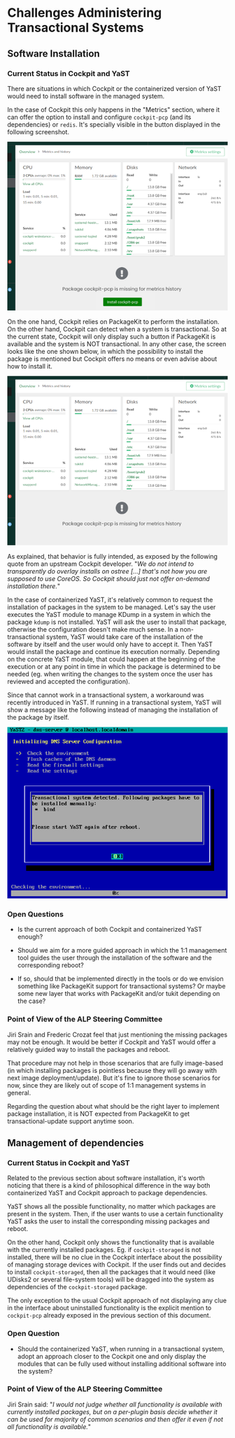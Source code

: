# Challenges Administering Transactional Systems

## Software Installation

### Current Status in Cockpit and YaST

There are situations in which Cockpit or the containerized version of YaST would need to install
software in the managed system.

In the case of Cockpit this only happens in the "Metrics" section, where it can offer the option to
install and configure `cockpit-pcp` (and its dependencies) or `redis`. It's specially visible in the
button displayed in the following screenshot.

![Cockpit Metrics in a non-transactional system](img/metrics-non-transactional.png)

On the one hand, Cockpit relies on PackageKit to perform the installation. On the other hand,
Cockpit can detect when a system is transactional. So at the current state, Cockpit will only
display such a button if PackageKit is available and the system is NOT transactional. In any other
case, the screen looks like the one shown below, in which the possibility to install the package is
mentioned but Cockpit offers no means or even advise about how to install it.

![Cockpit Metrics in a transactional system](img/metrics-transactional.png)

As explained, that behavior is fully intended, as exposed by the following quote from an upstream
Cockpit developer. "_We do not intend to transparently do overlay installs on ostree [...] that's
not how you are supposed to use CoreOS. So Cockpit should just not offer on-demand installation
there._"

In the case of containerized YaST, it's relatively common to request the installation of packages in
the system to be managed. Let's say the user executes the YaST module to manage KDump in a system in
which the package `kdump` is not installed. YaST will ask the user to install that package,
otherwise the configuration doesn't make much sense. In a non-transactional system, YaST would take
care of the installation of the software by itself and the user would only have to accept it. Then
YaST would install the package and continue its execution normally. Depending on the concrete YaST
module, that could happen at the beginning of the execution or at any point in time in which the
package is determined to be needed (eg. when writing the changes to the system once the user has
reviewed and accepted the configuration).

Since that cannot work in a transactional system, a workaround was recently introduced in YaST. If
running in a transactional system, YaST will show a message like the following instead of managing
the installation of the package by itself.

![YaST in a transactional system](img/yast-dns-server-transactional.png)

### Open Questions

- Is the current approach of both Cockpit and containerized YaST enough?

- Should we aim for a more guided approach in which the 1:1 management tool guides the user through
  the installation of the software and the corresponding reboot?

- If so, should that be implemented directly in the tools or do we envision something like PackageKit
  support for transactional systems? Or maybe some new layer that works with PackageKit and/or tukit
  depending on the case?

### Point of View of the ALP Steering Committee

Jiri Srain and Frederic Crozat feel that just mentioning the missing packages may not be enough.
It would be better if Cockpit and YaST would offer a relatively guided way to install the packages
and reboot.

That procedure may not help in those scenarios that are fully image-based (in which installing
packages is pointless because they will go away with next image deployment/update). But it's fine to
ignore those scenarios for now, since they are likely out of scope of 1:1 management systems in
general.

Regarding the question about what should be the right layer to implement package installation, it
is NOT expected from PackageKit to get transactional-update support anytime soon.

## Management of dependencies

### Current Status in Cockpit and YaST

Related to the previous section about software installation, it's worth noticing that there is a
kind of philosophical difference in the way both containerized YaST and Cockpit approach to package
dependencies.

YaST shows all the possible functionality, no matter which packages are present in the system.
Then, if the user wants to use a certain functionality YaST asks the user to install the
corresponding missing packages and reboot.

On the other hand, Cockpit only shows the functionality that is available with the currently
installed packages. Eg. if `cockpit-storaged` is not installed, there will be no clue in the Cockpit
interface about the possibility of managing storage devices with Cockpit. If the user finds out and
decides to install `cockpit-storaged`, then all the packages that it would need (like UDisks2 or
several file-system tools) will be dragged into the system as dependencies of the `cockpit-storaged`
package.

The only exception to the usual Cockpit approach of not displaying any clue in the interface about
uninstalled functionality is the explicit mention to `cockpit-pcp` already exposed in the previous
section of this document.

### Open Question

- Should the containerized YaST, when running in a transactional system, adopt an approach closer to
  the Cockpit one and only display the modules that can be fully used without installing additional
  software into the system?

### Point of View of the ALP Steering Committee

Jiri Srain said: "_I would not judge whether all functionality is available with currently installed
packages, but on a per-plugin basis decide whether it can be used for majority of common scenarios
and then offer it even if not all functionality is available._"
